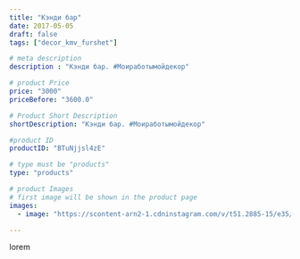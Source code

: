 ```yaml
---
title: "Кэнди бар"
date: 2017-05-05
draft: false
tags: ["decor_kmv_furshet"]

# meta description
description : "Кэнди бар. #Моиработымойдекор"

# product Price
price: "3000"
priceBefore: "3600.0"

# Product Short Description
shortDescription: "Кэнди бар. #Моиработымойдекор"

#product ID
productID: "BTuNjjsl4zE"

# type must be "products"
type: "products"

# product Images
# first image will be shown in the product page
images:
  - image: "https://scontent-arn2-1.cdninstagram.com/v/t51.2885-15/e35/18252865_425419884487262_8918332189498671104_n.jpg?tp=1&_nc_ht=scontent-arn2-1.cdninstagram.com&_nc_cat=102&_nc_ohc=S_93A_DIPMUAX8ZTR80&ccb=7-4&oh=808b9d48a46e52fb9f8bea6facea2c80&oe=60844B2F&_nc_sid=86f79a&ig_cache_key=MTUwODIwMjU0MzMzMTExODI3Ng%3D%3D.2-ccb7-4"

---
```

lorem
